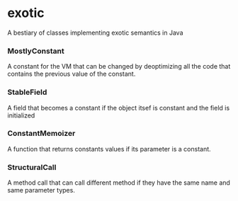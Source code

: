 # exotic
A bestiary of classes implementing exotic semantics in Java

### MostlyConstant

A constant for the VM that can be changed by deoptimizing all the code that contains the previous value of the constant.

### StableField

A field that becomes a constant if the object itsef is constant and the field is initialized

### ConstantMemoizer

A function that returns constants values if its parameter is a constant.

### StructuralCall

A method call that can call different method if they have the same name and same parameter types.

